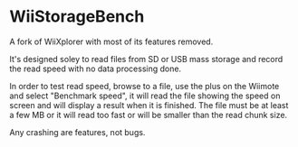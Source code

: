 # WiiStorageBench

A fork of WiiXplorer with most of its features removed.

It's designed soley to read files from SD or USB mass storage and record the read speed with no data processing done.

In order to test read speed, browse to a file, use the plus on the Wiimote and select "Benchmark speed", it will read the file showing the speed on screen and will display a result when it is finished.
The file must be at least a few MB or it will read too fast or will be smaller than the read chunk size.

Any crashing are features, not bugs.
